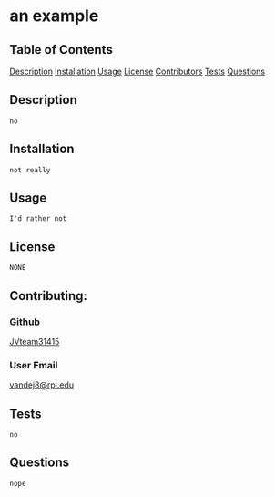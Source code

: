 # an example
## Table of Contents
[Description](#Description)
[Installation](#Installation)
[Usage](#Usage)
[License](#License)
[Contributors](#Contributing)
[Tests](#Tests)
[Questions](#Questions)

## Description
    no
        
## Installation
    not really
## Usage
    I'd rather not

## License
    NONE
 

## Contributing:
### Github
[JVteam31415](https://github.com/JVteam31415)
### User Email
[vandej8@rpi.edu](vandej8@rpi.edu)  


## Tests
    no

## Questions
    nope

